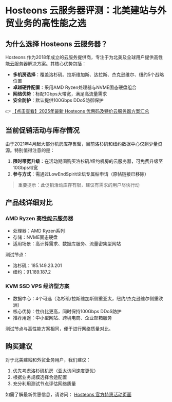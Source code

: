 # Hosteons 云服务器评测：北美建站与外贸业务的高性能之选

## 为什么选择 Hosteons 云服务器？

Hosteons 作为2018年成立的云服务提供商，专注于为北美及全球用户提供高性能云服务器解决方案。其核心优势包括：

- **多机房选择**：覆盖洛杉矶、拉斯维加斯、达拉斯、杰克逊维尔、纽约5个战略位置
- **卓越硬件配置**：采用AMD Ryzen处理器与NVME固态硬盘组合
- **网络优势**：标配1Gbps大带宽，满足高流量需求
- **安全防护**：默认提供100Gbps DDoS防御保护

👉 [【点击查看】2025年最新 Hosteons 优惠码及特价云服务器方案汇总](https://bit.ly/hosteons)

## 当前促销活动与库存情况

由于2021年4月起大部分机房库存售罄，目前洛杉矶和纽约数据中心仅剩少量资源。特别值得注意的是：

1. **限时带宽升级**：在活动期间购买洛杉矶/纽约机房的云服务器，可免费升级至10Gbps带宽
2. **参与方式**：需通过LowEndSpirit论坛专属帖申请（原帖链接已移除）

> 重要提示：此促销活动库存有限，建议有需求的用户尽快行动

## 产品线详细对比

### AMD Ryzen 高性能云服务器
- 处理器：AMD Ryzen系列
- 存储：NVME固态硬盘
- 适用场景：高计算需求、数据库服务、流量密集型网站

测试节点：
- 洛杉矶：185.149.23.201
- 纽约：91.189.187.2

### KVM SSD VPS 经济型方案
- 数据中心：4个可选（洛杉矶/拉斯维加斯侧重亚太，纽约/杰克逊维尔侧重欧洲）
- 核心优势：性价比更高，同时保持100Gbps DDoS防护
- 推荐用途：中小型网站、跨境电商、企业邮箱服务

测试节点与高性能方案相同，便于进行网络质量对比。

## 购买建议

对于北美建站和外贸业务用户，我们建议：
1. 优先考虑洛杉矶机房（亚太访问速度更优）
2. 根据业务规模选择合适配置
3. 充分利用测试节点评估网络质量

如需了解最新优惠信息，请访问：
[Hosteons 官方特惠活动页面](https://bit.ly/hosteons)